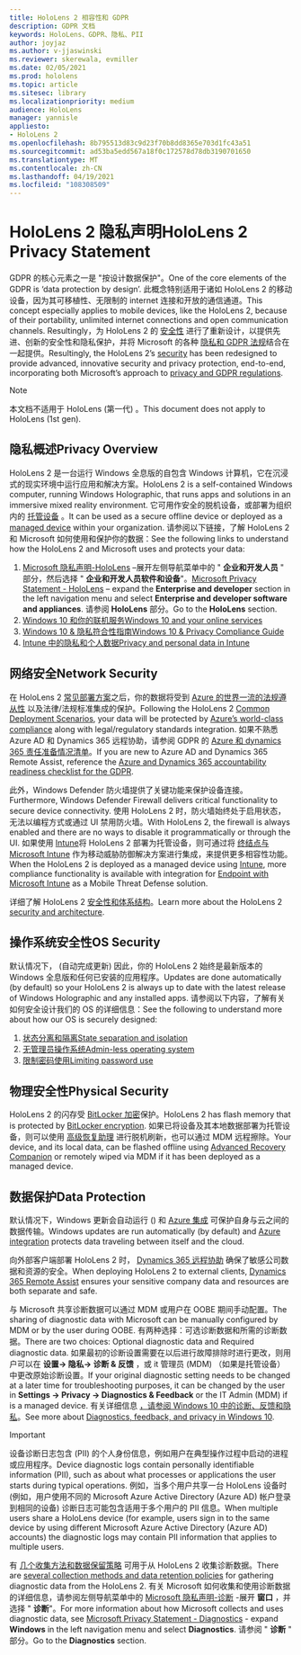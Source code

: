 ```yaml
---
title: HoloLens 2 相容性和 GDPR
description: GDPR 文档
keywords: HoloLens、GDPR、隐私、PII
author: joyjaz
ms.author: v-jjaswinski
ms.reviewer: skerewala, evmiller
ms.date: 02/05/2021
ms.prod: hololens
ms.topic: article
ms.sitesec: library
ms.localizationpriority: medium
audience: HoloLens
manager: yannisle
appliesto:
- HoloLens 2
ms.openlocfilehash: 8b795513d83c9d23f70b8dd8365e703d1fc43a51
ms.sourcegitcommit: ad53ba5edd567a18f0c172578d78db3190701650
ms.translationtype: MT
ms.contentlocale: zh-CN
ms.lasthandoff: 04/19/2021
ms.locfileid: "108308509"
---
```

# <a name="hololens-2-privacy-statement"></a><span data-ttu-id="fbf32-104">HoloLens 2 隐私声明</span><span class="sxs-lookup"><span data-stu-id="fbf32-104">HoloLens 2 Privacy Statement</span></span>

<span data-ttu-id="fbf32-105">GDPR 的核心元素之一是 "按设计数据保护"。</span><span class="sxs-lookup"><span data-stu-id="fbf32-105">One of the core elements of the GDPR is ‘data protection by design’.</span></span> <span data-ttu-id="fbf32-106">此概念特别适用于诸如 HoloLens 2 的移动设备，因为其可移植性、无限制的 internet 连接和开放的通信通道。</span><span class="sxs-lookup"><span data-stu-id="fbf32-106">This concept especially applies to mobile devices, like the HoloLens 2, because of their portability, unlimited internet connections and open communication channels.</span></span> <span data-ttu-id="fbf32-107">Resultingly，为 HoloLens 2 的 [安全性](https://docs.microsoft.com/hololens/security-architecture) 进行了重新设计，以提供先进、创新的安全性和隐私保护，并将 Microsoft 的各种 [隐私和 GDPR 法规](https://privacy.microsoft.com/)结合在一起提供。</span><span class="sxs-lookup"><span data-stu-id="fbf32-107">Resultingly, the HoloLens 2’s [security](https://docs.microsoft.com/hololens/security-architecture) has been redesigned to provide advanced, innovative security and privacy protection, end-to-end, incorporating both Microsoft’s approach to [privacy and GDPR regulations](https://privacy.microsoft.com/).</span></span>

 >[!NOTE]
> <span data-ttu-id="fbf32-108">本文档不适用于 HoloLens (第一代) 。</span><span class="sxs-lookup"><span data-stu-id="fbf32-108">This document does not apply to HoloLens (1st gen).</span></span>

## <a name="privacy-overview"></a><span data-ttu-id="fbf32-109">隐私概述</span><span class="sxs-lookup"><span data-stu-id="fbf32-109">Privacy Overview</span></span>

<span data-ttu-id="fbf32-110">HoloLens 2 是一台运行 Windows 全息版的自包含 Windows 计算机，它在沉浸式的现实环境中运行应用和解决方案。</span><span class="sxs-lookup"><span data-stu-id="fbf32-110">HoloLens 2 is a self-contained Windows computer, running Windows Holographic, that runs apps and solutions in an immersive mixed reality environment.</span></span> <span data-ttu-id="fbf32-111">它可用作安全的脱机设备，或部署为组织内的 [托管设备](https://docs.microsoft.com/mem/intune/fundamentals/windows-holographic-for-business) 。</span><span class="sxs-lookup"><span data-stu-id="fbf32-111">It can be used as a secure offline device or deployed as a [managed device](https://docs.microsoft.com/mem/intune/fundamentals/windows-holographic-for-business) within your organization.</span></span> <span data-ttu-id="fbf32-112">请参阅以下链接，了解 HoloLens 2 和 Microsoft 如何使用和保护你的数据：</span><span class="sxs-lookup"><span data-stu-id="fbf32-112">See the following links to understand how the HoloLens 2 and Microsoft uses and protects your data:</span></span>
1. <span data-ttu-id="fbf32-113">[Microsoft 隐私声明-HoloLens](https://privacy.microsoft.com/privacystatement) –展开左侧导航菜单中的 " **企业和开发人员** " 部分，然后选择 " **企业和开发人员软件和设备**"。</span><span class="sxs-lookup"><span data-stu-id="fbf32-113">[Microsoft Privacy Statement - HoloLens](https://privacy.microsoft.com/privacystatement) – expand the **Enterprise and developer** section in the left navigation menu and select **Enterprise and developer software and appliances**.</span></span> <span data-ttu-id="fbf32-114">请参阅 **HoloLens** 部分。</span><span class="sxs-lookup"><span data-stu-id="fbf32-114">Go to the **HoloLens** section.</span></span>
2.  [<span data-ttu-id="fbf32-115">Windows 10 和你的联机服务</span><span class="sxs-lookup"><span data-stu-id="fbf32-115">Windows 10 and your online services</span></span>](https://privacy.microsoft.com/windows10privacy)
3.  [<span data-ttu-id="fbf32-116">Windows 10 & 隐私符合性指南</span><span class="sxs-lookup"><span data-stu-id="fbf32-116">Windows 10 & Privacy Compliance Guide</span></span>](https://docs.microsoft.com/windows/privacy/windows-10-and-privacy-compliance)
4.  [<span data-ttu-id="fbf32-117">Intune 中的隐私和个人数据</span><span class="sxs-lookup"><span data-stu-id="fbf32-117">Privacy and personal data in Intune</span></span>](https://docs.microsoft.com/mem/intune/protect/privacy-personal-data)

## <a name="network-security"></a><span data-ttu-id="fbf32-118">网络安全</span><span class="sxs-lookup"><span data-stu-id="fbf32-118">Network Security</span></span>
<span data-ttu-id="fbf32-119">在 HoloLens 2 [常见部署方案](https://docs.microsoft.com/hololens/common-scenarios)之后，你的数据将受到 [Azure 的世界一流的法规遵从性](https://docs.microsoft.com/azure/compliance/) 以及法律/法规标准集成的保护。</span><span class="sxs-lookup"><span data-stu-id="fbf32-119">Following the HoloLens 2 [Common Deployment Scenarios](https://docs.microsoft.com/hololens/common-scenarios), your data will be protected by [Azure’s world-class compliance](https://docs.microsoft.com/azure/compliance/) along with legal/regulatory standards integration.</span></span> <span data-ttu-id="fbf32-120">如果不熟悉 Azure AD 和 Dynamics 365 远程协助，请参阅 GDPR 的 [Azure 和 dynamics 365 责任准备情况清单](https://docs.microsoft.com/compliance/regulatory/gdpr-arc-azure-dynamics)。</span><span class="sxs-lookup"><span data-stu-id="fbf32-120">If you are new to Azure AD and Dynamics 365 Remote Assist, reference the [Azure and Dynamics 365 accountability readiness checklist for the GDPR](https://docs.microsoft.com/compliance/regulatory/gdpr-arc-azure-dynamics).</span></span>

<span data-ttu-id="fbf32-121">此外，Windows Defender 防火墙提供了关键功能来保护设备连接。</span><span class="sxs-lookup"><span data-stu-id="fbf32-121">Furthermore, Windows Defender Firewall delivers critical functionality to secure device connectivity.</span></span> <span data-ttu-id="fbf32-122">使用 HoloLens 2 时，防火墙始终处于启用状态，无法以编程方式或通过 UI 禁用防火墙。</span><span class="sxs-lookup"><span data-stu-id="fbf32-122">With HoloLens 2, the firewall is always enabled and there are no ways to disable it programmatically or through the UI.</span></span> <span data-ttu-id="fbf32-123">如果使用 [Intune](https://docs.microsoft.com/mem/intune/protect/device-compliance-get-started)将 HoloLens 2 部署为托管设备，则可通过将 [终结点与 Microsoft Intune](https://docs.microsoft.com/mem/intune/protect/advanced-threat-protection) 作为移动威胁防御解决方案进行集成，来提供更多相容性功能。</span><span class="sxs-lookup"><span data-stu-id="fbf32-123">When the HoloLens 2 is deployed as a managed device using [Intune](https://docs.microsoft.com/mem/intune/protect/device-compliance-get-started), more compliance functionality is available with integration for [Endpoint with Microsoft Intune](https://docs.microsoft.com/mem/intune/protect/advanced-threat-protection) as a Mobile Threat Defense solution.</span></span> 

<span data-ttu-id="fbf32-124">详细了解 HoloLens 2 [安全性和体系结构](https://docs.microsoft.com/hololens/security-architecture)。</span><span class="sxs-lookup"><span data-stu-id="fbf32-124">Learn more about the HoloLens 2 [security and architecture](https://docs.microsoft.com/hololens/security-architecture).</span></span>

## <a name="os-security"></a><span data-ttu-id="fbf32-125">操作系统安全性</span><span class="sxs-lookup"><span data-stu-id="fbf32-125">OS Security</span></span>
<span data-ttu-id="fbf32-126">默认情况下， (自动完成更新) 因此，你的 HoloLens 2 始终是最新版本的 Windows 全息版和任何已安装的应用程序。</span><span class="sxs-lookup"><span data-stu-id="fbf32-126">Updates are done automatically (by default) so your HoloLens 2 is always up to date with the latest release of Windows Holographic and any installed apps.</span></span> <span data-ttu-id="fbf32-127">请参阅以下内容，了解有关如何安全设计我们的 OS 的详细信息：</span><span class="sxs-lookup"><span data-stu-id="fbf32-127">See the following to understand more about how our OS is securely designed:</span></span>
1. [<span data-ttu-id="fbf32-128">状态分离和隔离</span><span class="sxs-lookup"><span data-stu-id="fbf32-128">State separation and isolation</span></span>](https://docs.microsoft.com/hololens/security-state-separation-isolation)
1. [<span data-ttu-id="fbf32-129">无管理员操作系统</span><span class="sxs-lookup"><span data-stu-id="fbf32-129">Admin-less operating system</span></span>](https://docs.microsoft.com/hololens/security-adminless-os)
1. [<span data-ttu-id="fbf32-130">限制密码使用</span><span class="sxs-lookup"><span data-stu-id="fbf32-130">Limiting password use</span></span>](https://docs.microsoft.com/hololens/security-limiting-password-use)

## <a name="physical-security"></a><span data-ttu-id="fbf32-131">物理安全性</span><span class="sxs-lookup"><span data-stu-id="fbf32-131">Physical Security</span></span>
<span data-ttu-id="fbf32-132">HoloLens 2 的闪存受 [BitLocker 加密](https://docs.microsoft.com/hololens/security-encryption-data-protection)保护。</span><span class="sxs-lookup"><span data-stu-id="fbf32-132">HoloLens 2 has flash memory that is protected by [BitLocker encryption](https://docs.microsoft.com/hololens/security-encryption-data-protection).</span></span> <span data-ttu-id="fbf32-133">如果已将设备及其本地数据部署为托管设备，则可以使用 [高级恢复助理](https://www.microsoft.com/p/advanced-recovery-companion/9p74z35sfrs8#activetab=pivot:overviewtab) 进行脱机刷新，也可以通过 MDM 远程擦除。</span><span class="sxs-lookup"><span data-stu-id="fbf32-133">Your device, and its local data, can be flashed offline using [Advanced Recovery Companion](https://www.microsoft.com/p/advanced-recovery-companion/9p74z35sfrs8#activetab=pivot:overviewtab) or remotely wiped via MDM if it has been deployed as a managed device.</span></span>

## <a name="data-protection"></a><span data-ttu-id="fbf32-134">数据保护</span><span class="sxs-lookup"><span data-stu-id="fbf32-134">Data Protection</span></span>
<span data-ttu-id="fbf32-135">默认情况下，Windows 更新会自动运行 () 和 [Azure 集成](https://docs.microsoft.com/hololens/security-encryption-data-protection#Azure-integration) 可保护自身与云之间的数据传输。</span><span class="sxs-lookup"><span data-stu-id="fbf32-135">Windows updates are run automatically (by default) and [Azure integration](https://docs.microsoft.com/hololens/security-encryption-data-protection#Azure-integration) protects data traveling between itself and the cloud.</span></span> 

<span data-ttu-id="fbf32-136">向外部客户端部署 HoloLens 2 时， [Dynamics 365 远程协助](https://docs.microsoft.com/hololens/hololens2-deployment-guide) 确保了敏感公司数据和资源的安全。</span><span class="sxs-lookup"><span data-stu-id="fbf32-136">When deploying HoloLens 2 to external clients, [Dynamics 365 Remote Assist](https://docs.microsoft.com/hololens/hololens2-deployment-guide) ensures your sensitive company data and resources are both separate and safe.</span></span> 

<span data-ttu-id="fbf32-137">与 Microsoft 共享诊断数据可以通过 MDM 或用户在 OOBE 期间手动配置。</span><span class="sxs-lookup"><span data-stu-id="fbf32-137">The sharing of diagnostic data with Microsoft can be manually configured by MDM or by the user during OOBE.</span></span> <span data-ttu-id="fbf32-138">有两种选择：可选诊断数据和所需的诊断数据。</span><span class="sxs-lookup"><span data-stu-id="fbf32-138">There are two choices: Optional diagnostic data and Required diagnostic data.</span></span> <span data-ttu-id="fbf32-139">如果最初的诊断设置需要在以后进行故障排除时进行更改，则用户可以在 **设置-> 隐私-> 诊断 & 反馈** ，或 it 管理员 (MDM) （如果是托管设备）中更改原始诊断设置。</span><span class="sxs-lookup"><span data-stu-id="fbf32-139">If your original diagnostic setting needs to be changed at a later time for troubleshooting purposes, it can be changed by the user in **Settings -> Privacy -> Diagnostics & Feedback** or the IT Admin (MDM) if is a managed device.</span></span> <span data-ttu-id="fbf32-140">有关详细信息 [，请参阅 Windows 10 中的诊断、反馈和隐私](https://support.microsoft.com/windows/diagnostics-feedback-and-privacy-in-windows-10-28808a2b-a31b-dd73-dcd3-4559a5199319)。</span><span class="sxs-lookup"><span data-stu-id="fbf32-140">See more about [Diagnostics, feedback, and privacy in Windows 10](https://support.microsoft.com/windows/diagnostics-feedback-and-privacy-in-windows-10-28808a2b-a31b-dd73-dcd3-4559a5199319).</span></span>

> [!Important]
> <span data-ttu-id="fbf32-141">设备诊断日志包含 (PII) 的个人身份信息，例如用户在典型操作过程中启动的进程或应用程序。</span><span class="sxs-lookup"><span data-stu-id="fbf32-141">Device diagnostic logs contain personally identifiable information (PII), such as about what processes or applications the user starts during typical operations.</span></span> <span data-ttu-id="fbf32-142">例如，当多个用户共享一台 HoloLens 设备时 (例如，用户使用不同的 Microsoft Azure Active Directory (Azure AD) 帐户登录到相同的设备) 诊断日志可能包含适用于多个用户的 PII 信息。</span><span class="sxs-lookup"><span data-stu-id="fbf32-142">When multiple users share a HoloLens device (for example, users sign in to the same device by using different Microsoft Azure Active Directory (Azure AD) accounts) the diagnostic logs may contain PII information that applies to multiple users.</span></span>

 

<span data-ttu-id="fbf32-143">有 [几个收集方法和数据保留策略](https://docs.microsoft.com/hololens/hololens-diagnostic-logs) 可用于从 HoloLens 2 收集诊断数据。</span><span class="sxs-lookup"><span data-stu-id="fbf32-143">There are [several collection methods and data retention policies](https://docs.microsoft.com/hololens/hololens-diagnostic-logs) for gathering diagnostic data from the HoloLens 2.</span></span>  <span data-ttu-id="fbf32-144">有关 Microsoft 如何收集和使用诊断数据的详细信息，请参阅左侧导航菜单中的 [Microsoft 隐私声明-诊断](https://privacy.microsoft.com/privacystatement) -展开 **窗口** ，并选择 " **诊断**"。</span><span class="sxs-lookup"><span data-stu-id="fbf32-144">For more information about how Microsoft collects and uses diagnostic data, see [Microsoft Privacy Statement - Diagnostics](https://privacy.microsoft.com/privacystatement) - expand **Windows** in the left navigation menu and select **Diagnostics**.</span></span> <span data-ttu-id="fbf32-145">请参阅 " **诊断** " 部分。</span><span class="sxs-lookup"><span data-stu-id="fbf32-145">Go to the **Diagnostics** section.</span></span>
